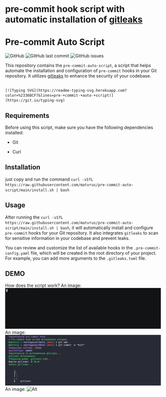 
# pre-commit hook script with automatic installation of [gitleaks](https://github.com/gitleaks/gitleaks)

  

# Pre-commit Auto Script

  

![GitHub](https://img.shields.io/github/license/matvrus/pre-commit-auto-script) ![GitHub last commit](https://img.shields.io/github/last-commit/matvrus/pre-commit-auto-script) ![GitHub issues](https://img.shields.io/github/issues/matvrus/pre-commit-auto-script)

  

This repository contains the `pre-commit-auto-script`, a script that helps automate the installation and configuration of `pre-commit` hooks in your Git repository. It utilizes [gitleaks](https://github.com/zricethezav/gitleaks) to enhance the security of your codebase.

  

``````

[![Typing SVG](https://readme-typing-svg.herokuapp.com?color=%2336BCF7&lines=pre-+commit-+auto-+script)](https://git.io/typing-svg)

``````

## Requirements

  

Before using this script, make sure you have the following dependencies installed:

  

- Git

- Curl

  

## Installation
just copy and run the command
`curl -sSfL https://raw.githubusercontent.com/matvrus/pre-commit-auto-script/main/install.sh | bash`

## Usage

After running the `curl -sSfL https://raw.githubusercontent.com/matvrus/pre-commit-auto-script/main/install.sh | bash`, it will automatically install and configure `pre-commit` hooks for your Git repository. It also integrates `gitleaks` to scan for sensitive information in your codebase and prevent leaks.

You can review and customize the list of available hooks in the `.pre-commit-config.yaml` file, which will be created in the root directory of your project. For example, you can add more arguments to the `.gitleaks.toml` file.
## DEMO
How does the script work?
An image: ![Alt](data/demo.gif)
An image: ![Alt](data/example1.png)
An image: ![Alt](data/Example2.png.jpg)
